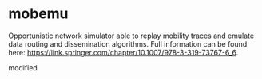 # mobemu
Opportunistic network simulator able to replay mobility traces and emulate data routing and dissemination algorithms. Full information can be found here: https://link.springer.com/chapter/10.1007/978-3-319-73767-6_6.

modified